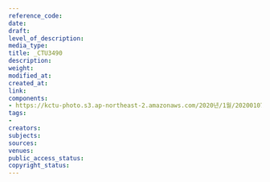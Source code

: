 ```yaml
---
reference_code: 
date: 
draft: 
level_of_description: 
media_type: 
title: _CTU3490
description: 
weight: 
modified_at: 
created_at: 
link: 
components:
- https://kctu-photo.s3.ap-northeast-2.amazonaws.com/2020년/1월/20200107_쌍용차지부+마지막+해고자+46명+사회적+합의에+따른+출근+투쟁/_CTU3490.jpg
tags:
- 
creators: 
subjects: 
sources: 
venues: 
public_access_status: 
copyright_status: 
---
```

